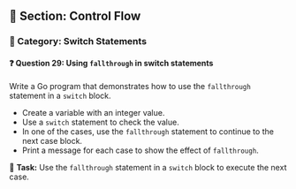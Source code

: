 ## 📘 Section: Control Flow  
### 🔹 Category: Switch Statements  
#### ❓ Question 29: Using `fallthrough` in switch statements

Write a Go program that demonstrates how to use the `fallthrough` statement in a `switch` block.

- Create a variable with an integer value.
- Use a `switch` statement to check the value.
- In one of the cases, use the `fallthrough` statement to continue to the next case block.
- Print a message for each case to show the effect of `fallthrough`.

🔧 **Task:** Use the `fallthrough` statement in a `switch` block to execute the next case.
